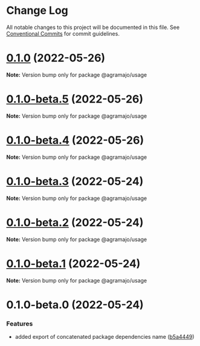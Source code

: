 # Change Log

All notable changes to this project will be documented in this file.
See [Conventional Commits](https://conventionalcommits.org) for commit guidelines.

# [0.1.0](https://github.com/agramajo/test/compare/@agramajo/usage@0.1.0-beta.5...@agramajo/usage@0.1.0) (2022-05-26)

**Note:** Version bump only for package @agramajo/usage





# [0.1.0-beta.5](https://github.com/agramajo/test/compare/@agramajo/usage@0.1.0-beta.4...@agramajo/usage@0.1.0-beta.5) (2022-05-26)

**Note:** Version bump only for package @agramajo/usage





# [0.1.0-beta.4](https://github.com/agramajo/test/compare/@agramajo/usage@0.1.0-beta.3...@agramajo/usage@0.1.0-beta.4) (2022-05-26)

**Note:** Version bump only for package @agramajo/usage





# [0.1.0-beta.3](https://github.com/agramajo/test/compare/@agramajo/usage@0.1.0-beta.2...@agramajo/usage@0.1.0-beta.3) (2022-05-24)

**Note:** Version bump only for package @agramajo/usage





# [0.1.0-beta.2](https://github.com/agramajo/test/compare/@agramajo/usage@0.1.0-beta.1...@agramajo/usage@0.1.0-beta.2) (2022-05-24)

**Note:** Version bump only for package @agramajo/usage





# [0.1.0-beta.1](https://github.com/agramajo/test/compare/@agramajo/usage@0.1.0-beta.0...@agramajo/usage@0.1.0-beta.1) (2022-05-24)

**Note:** Version bump only for package @agramajo/usage





# 0.1.0-beta.0 (2022-05-24)


### Features

* added export of concatenated package dependencies name ([b5a4449](https://github.com/agramajo/test/commit/b5a444923bcb7388e05bdf24e12d83b56a6c961a))
